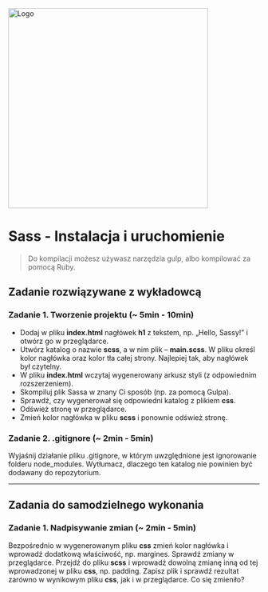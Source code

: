 <img alt="Logo" src="http://coderslab.pl/svg/logo-coderslab.svg" width="400">

# Sass - Instalacja i uruchomienie
> Do kompilacji możesz używasz narzędzia gulp, albo kompilować za pomocą Ruby.


## Zadanie rozwiązywane z wykładowcą

### Zadanie 1. Tworzenie projektu (~ 5min - 10min)
* Dodaj w pliku **index.html** nagłówek **h1** z tekstem, np.  „Hello, Sassy!” i otwórz go w przeglądarce.
* Utwórz katalog o nazwie **scss**, a w nim plik &ndash; **main.scss**. W pliku określ kolor nagłówka oraz kolor tła całej strony. Najlepiej tak, aby nagłówek był czytelny.
* W pliku **index.html** wczytaj wygenerowany arkusz styli (z odpowiednim rozszerzeniem).
* Skompiluj plik Sassa w znany Ci sposób (np. za pomocą Gulpa).
* Sprawdź, czy wygenerował się odpowiedni katalog z plikiem **css**.
* Odśwież stronę w przeglądarce.
* Zmień kolor nagłówka w pliku **scss** i ponownie odśwież stronę.

### Zadanie 2. .gitignore (~ 2min - 5min)

Wyjaśnij działanie pliku .gitignore, w którym uwzględnione jest ignorowanie folderu node_modules.
Wytłumacz, dlaczego ten katalog nie powinien być dodawany do repozytorium.

-------------------------------------------------------------------------------

## Zadania do samodzielnego wykonania

### Zadanie 1. Nadpisywanie zmian (~ 2min - 5min)
Bezpośrednio w wygenerowanym pliku **css** zmień kolor nagłówka i wprowadź dodatkową właściwość, np. margines. Sprawdź zmiany w przeglądarce. Przejdź do pliku **scss** i wprowadź dowolną zmianę inną od tej wprowadzonej w pliku **css**, np. padding. Zapisz plik i sprawdź rezultat zarówno w wynikowym pliku **css**, jak i w przeglądarce. Co się zmieniło?
